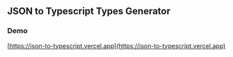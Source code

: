 ## JSON to Typescript Types Generator

### Demo

[https://json-to-typescript.vercel.app](https://json-to-typescript.vercel.app)
